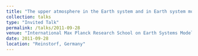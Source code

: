 ```yaml
---
title: "The upper atmosphere in the Earth system and in Earth system modeling"
collection: talks
type: "Invited Talk"
permalink: /talks/2011-09-28
venue: "International Max Planck Research School on Earth Systems Modeling, Annual Retreat"
date: 2011-09-28
location: "Reinstorf, Germany"
---
```


